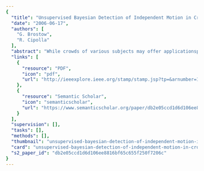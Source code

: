 ```yaml
---
{
  "title": "Unsupervised Bayesian Detection of Independent Motion in Crowds",
  "date": "2006-06-17",
  "authors": [
    "G. Brostow",
    "R. Cipolla"
  ],
  "abstract": "While crowds of various subjects may offer applicationspecific cues to detect individuals, we demonstrate that for the general case, motion itself contains more information than previously exploited. This paper describes an unsupervised data driven Bayesian clustering algorithm which has detection of individual entities as its primary goal. We track simple image features and probabilistically group them into clusters representing independently moving entities. The numbers of clusters and the grouping of constituent features are determined without supervised learning or any subject-specific model. The new approach is instead, that space-time proximity and trajectory coherence through image space are used as the only probabilistic criteria for clustering. An important contribution of this work is how these criteria are used to perform a one-shot data association without iterating through combinatorial hypotheses of cluster assignments. Our proposed general detection algorithm can be augmented with subject-specific filtering, but is shown to already be effective at detecting individual entities in crowds of people, insects, and animals. This paper and the associated video examine the implementation and experiments of our motion clustering framework.",
  "links": [
    {
      "resource": "PDF",
      "icon": "pdf",
      "url": "http://ieeexplore.ieee.org/stamp/stamp.jsp?tp=&arnumber=1640809"
    },
    {
      "resource": "Semantic Scholar",
      "icon": "semanticscholar",
      "url": "https://www.semanticscholar.org/paper/db2e05ccd1d6d106ee8816bf65c655f250f7206c"
    }
  ],
  "supervision": [],
  "tasks": [],
  "methods": [],
  "thumbnail": "unsupervised-bayesian-detection-of-independent-motion-in-crowds-thumb.jpg",
  "card": "unsupervised-bayesian-detection-of-independent-motion-in-crowds-card.jpg",
  "s2_paper_id": "db2e05ccd1d6d106ee8816bf65c655f250f7206c"
}
---
```


